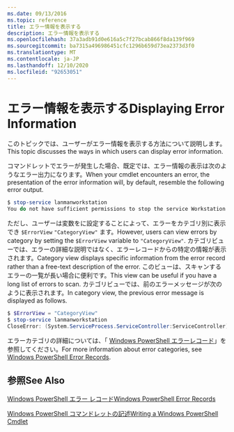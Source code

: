 ```yaml
---
ms.date: 09/13/2016
ms.topic: reference
title: エラー情報を表示する
description: エラー情報を表示する
ms.openlocfilehash: 37a3adb91d0e616a5c7f27bcab866f8da139f969
ms.sourcegitcommit: ba7315a496986451cfc1296b659d73ea2373d3f0
ms.translationtype: MT
ms.contentlocale: ja-JP
ms.lasthandoff: 12/10/2020
ms.locfileid: "92653051"
---
```

# <a name="displaying-error-information"></a><span data-ttu-id="6c893-103">エラー情報を表示する</span><span class="sxs-lookup"><span data-stu-id="6c893-103">Displaying Error Information</span></span>

<span data-ttu-id="6c893-104">このトピックでは、ユーザーがエラー情報を表示する方法について説明します。</span><span class="sxs-lookup"><span data-stu-id="6c893-104">This topic discusses the ways in which users can display error information.</span></span>

<span data-ttu-id="6c893-105">コマンドレットでエラーが発生した場合、既定では、エラー情報の表示は次のようなエラー出力になります。</span><span class="sxs-lookup"><span data-stu-id="6c893-105">When your cmdlet encounters an error, the presentation of the error information will, by default, resemble the following error output.</span></span>

```powershell
$ stop-service lanmanworkstation
You do not have sufficient permissions to stop the service Workstation.
```

<span data-ttu-id="6c893-106">ただし、ユーザーは変数をに設定することによって、エラーをカテゴリ別に表示でき `$ErrorView` `"CategoryView"` ます。</span><span class="sxs-lookup"><span data-stu-id="6c893-106">However, users can view errors by category by setting the `$ErrorView` variable to `"CategoryView"`.</span></span> <span data-ttu-id="6c893-107">カテゴリビューでは、エラーの詳細な説明ではなく、エラーレコードからの特定の情報が表示されます。</span><span class="sxs-lookup"><span data-stu-id="6c893-107">Category view displays specific information from the error record rather than a free-text description of the error.</span></span> <span data-ttu-id="6c893-108">このビューは、スキャンするエラーの一覧が長い場合に便利です。</span><span class="sxs-lookup"><span data-stu-id="6c893-108">This view can be useful if you have a long list of errors to scan.</span></span> <span data-ttu-id="6c893-109">カテゴリビューでは、前のエラーメッセージが次のように表示されます。</span><span class="sxs-lookup"><span data-stu-id="6c893-109">In category view, the previous error message is displayed as follows.</span></span>

```powershell
$ $ErrorView = "CategoryView"
$ stop-service lanmanworkstation
CloseError: (System.ServiceProcess.ServiceController:ServiceController) [stop-service], ServiceCommandException
```

<span data-ttu-id="6c893-110">エラーカテゴリの詳細については、「 [Windows PowerShell エラーレコード](./windows-powershell-error-records.md)」を参照してください。</span><span class="sxs-lookup"><span data-stu-id="6c893-110">For more information about error categories, see [Windows PowerShell Error Records](./windows-powershell-error-records.md).</span></span>

## <a name="see-also"></a><span data-ttu-id="6c893-111">参照</span><span class="sxs-lookup"><span data-stu-id="6c893-111">See Also</span></span>

[<span data-ttu-id="6c893-112">Windows PowerShell エラー レコード</span><span class="sxs-lookup"><span data-stu-id="6c893-112">Windows PowerShell Error Records</span></span>](./windows-powershell-error-records.md)

[<span data-ttu-id="6c893-113">Windows PowerShell コマンドレットの記述</span><span class="sxs-lookup"><span data-stu-id="6c893-113">Writing a Windows PowerShell Cmdlet</span></span>](./writing-a-windows-powershell-cmdlet.md)
